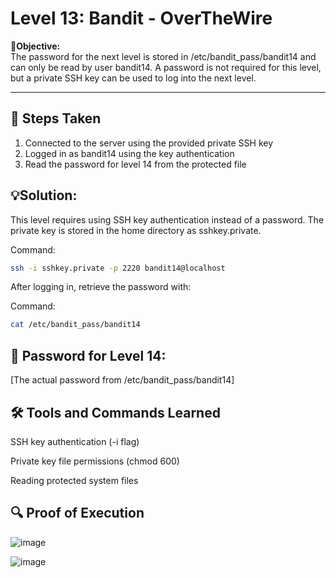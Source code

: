 # Level 13: Bandit - OverTheWire

**🎯Objective:**  
The password for the next level is stored in /etc/bandit_pass/bandit14 and can only be read by user bandit14. A password is not required for this level, but a private SSH key can be used to log into the next level.

---

## 📝 Steps Taken
1. Connected to the server using the provided private SSH key
2. Logged in as bandit14 using the key authentication
3. Read the password for level 14 from the protected file


## 💡Solution:
This level requires using SSH key authentication instead of a password. The private key is stored in the home directory as sshkey.private.

  Command:
   ```bash
   ssh -i sshkey.private -p 2220 bandit14@localhost
```

After logging in, retrieve the password with:

Command:
   ```bash
   cat /etc/bandit_pass/bandit14
```

## 🔑 Password for Level 14:
[The actual password from /etc/bandit_pass/bandit14] 

## 🛠️ Tools and Commands Learned
SSH key authentication (-i flag)

Private key file permissions (chmod 600)

Reading protected system files

## 🔍 Proof of Execution

![image](https://github.com/user-attachments/assets/98861e20-f3e0-480e-a853-a974a3a05432)

![image](https://github.com/user-attachments/assets/f230d4b7-cb70-47ed-ae94-2b9083f33bbc)


